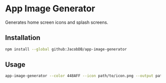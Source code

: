 # App Image Generator

Generates home screen icons and splash screens.

## Installation

```sh
npm install --global github:JacobDB/app-image-generator
```

## Usage

```sh
app-image-generator --color 448AFF --icon path/to/icon.png --output path/to/output/
```
